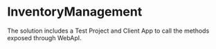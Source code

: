 # InventoryManagement
The solution includes a Test Project and Client App to call the methods exposed through WebApI.
